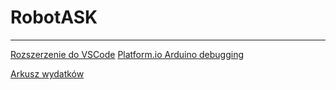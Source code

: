 # RobotASK
---
[Rozszerzenie do VSCode](https://platformio.org/install/ide?install=vscode)
[Platform.io Arduino debugging](https://docs.platformio.org/en/latest//tutorials/espressif32/arduino_debugging_unit_testing.html)

[Arkusz wydatków](https://l.facebook.com/l.php?u=https%3A%2F%2Fdocs.google.com%2Fspreadsheets%2Fd%2F1GwXA4M3eU_ROLTQDkEr5J_3Zwlgyao2154AlCmSrYEE%2Fedit%3Fusp%3Ddrivesdk%26fbclid%3DIwAR3JcLe42LSZiDfvAh5k7durMFfvyCKFln9lzAM5XNaS3AOflS9T-SP8RZs&h=AT2NekyHDpxEK3Jh6kL6DpQK6f_9Cu4VnZawj2ek-7PVHXl19REr2lxL4K9n9KDP6i0dqvaCY7WlRBZPiT_m7c-oqbCd0dnqqU_3KpG6IjXePDFmqFeAniiYT5fo-Q)

